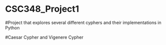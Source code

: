 # CSC348_Project1
#Project that explores several different cyphers and their implementations in Python



#Caesar Cypher and Vigenere Cypher
